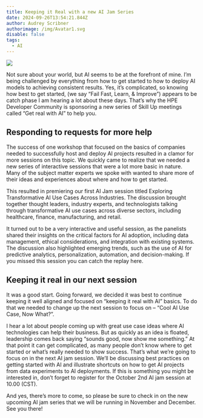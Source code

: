 ```yaml
---
title: Keeping it Real with a new AI Jam Series
date: 2024-09-26T13:54:21.844Z
author: Audrey Scribner
authorimage: /img/Avatar1.svg
disable: false
tags:
  - AI
---
```

![](/img/hpe_story_548_1600_0_72_rgb.jpg)

Not sure about your world, but AI seems to be at the forefront of mine. I’m being challenged by everything from how to get started to how to deploy AI models to achieving consistent results. Yes, it’s complicated, so knowing how best to get started, (we say “Fail Fast, Learn, & Improve”) appears to be catch phase I am hearing a lot about these days. That’s why the HPE Developer Community is sponsoring a new series of Skill Up meetings called “Get real with AI” to help you.

## Responding to requests for more help

The success of one workshop that focused on the basics of companies needed to successfully host and deploy AI projects resulted in a clamor for more sessions on this topic. We quickly came to realize that we needed a new series of interactive sessions that were a lot more basic in nature. Many of the subject matter experts we spoke with wanted to share more of their ideas and experiences about where and how to get started. 


This resulted in premiering  our first AI Jam session titled Exploring Transformative AI Use Cases Across Industries. The discussion brought together thought leaders, industry experts, and technologists talking through transformative AI use cases across diverse sectors, including healthcare, finance, manufacturing, and retail.

It turned out to be a very interactive and useful session, as the panelists shared their insights on the critical factors for AI adoption, including data management, ethical considerations, and integration with existing systems. The discussion also highlighted emerging trends, such as the use of AI for predictive analytics, personalization, automation, and decision-making. If you missed this session you can catch the replay here. 

## Keeping it real in our next session

It was a good start. Going forward, we decided it was best to continue keeping it well aligned and focused on “keeping it real with AI” basics. To do that we needed to change up the next session to focus on – “Cool AI Use Case, Now What?”. 


I hear a lot about people coming up with great use case ideas where AI technologies can help their business. But as quickly as an idea is floated, leadership comes back saying “sounds good, now show me something.” At that point it can get complicated, as many people don’t know where to get started or what’s really needed to show success. That’s what we’re going to focus on in the next AI jam session. We’ll be discussing best practices on getting started with AI and illustrate shortcuts on how to get AI projects from data experiments to AI deployments. If this is something you might be interested in, don’t forget to register for the October 2nd AI jam session at 10.00 (CST).

And yes, there’s more to come, so please be sure to check in on the new upcoming AI jam series that we will be running in November and December. See you there!
